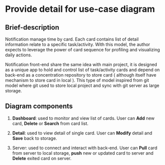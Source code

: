 # Provide detail for use-case diagram

## Brief-description

Notification manage time by card. Each card contains list of detail information
relate to a specific task/activity. With this model, the author expects to
leverage the power of card sequence for profiling and visualizing daily actions.

Notification front-end share the same idea with main project, it is designed as
a unique app to hold and control list of task/activity cards and depend on
back-end as a concentration repository to store card ( although itself have
mechanism to store card in local ). This type of model inspired from git model
where git used to store local project and sync with git server as large storage.

## Diagram components

1. **Dashboard**: used to monitor and view list of cards. User can **Add** new
card, **Delete** or **Search** from card list.

2. **Detail**: used to view detail of single card. User can **Modify** detail and
**Save** back to storage.

3. Server: used to connect and interact with back-end. User can **Pull** card
from server to local storage, **push** new or updated card to server and
**Delete** exited card on server.
